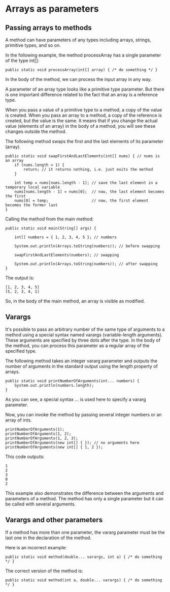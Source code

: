 # Arrays as parameters

## Passing arrays to methods
A method can have parameters of any types including arrays, strings, primitive types, and so on.

In the following example, the method processArray has a single parameter of the type int[]:
```
public static void processArray(int[] array) { /* do something */ }
```
In the body of the method, we can process the input array in any way.

A parameter of an array type looks like a primitive type parameter. But there is one important 
difference related to the fact that an array is a reference type.

When you pass a value of a primitive type to a method, a copy of the value is created. When you 
pass an array to a method, a copy of the reference is created, but the value is the same. It means 
that if you change the actual value (elements of an array) in the body of a method, you will see
these changes outside the method.

The following method swaps the first and the last elements of its parameter (array).
```
public static void swapFirstAndLastElements(int[] nums) { // nums is an array
    if (nums.length < 1) {
        return; // it returns nothing, i.e. just exits the method
    }

    int temp = nums[nums.length - 1]; // save the last element in a temporary local variable
    nums[nums.length - 1] = nums[0];  // now, the last element becomes the first
    nums[0] = temp;                   // now, the first element becomes the former last
}
```

Calling the method from the main method:
```
public static void main(String[] args) {

    int[] numbers = { 1, 2, 3, 4, 5 }; // numbers

    System.out.println(Arrays.toString(numbers)); // before swapping

    swapFirstAndLastElements(numbers); // swapping

    System.out.println(Arrays.toString(numbers)); // after swapping
}
```
The output is:
```
[1, 2, 3, 4, 5]
[5, 2, 3, 4, 1]
```
So, in the body of the main method, an array is visible as modified.

## Varargs
It's possible to pass an arbitrary number of the same type of arguments to a method using a special 
syntax named varargs (variable-length arguments). These arguments are specified by three dots after
the type. In the body of the method, you can process this parameter as a regular array of the 
specified type.

The following method takes an integer vararg parameter and outputs the number of arguments in the 
standard output using the length property of arrays.
```
public static void printNumberOfArguments(int... numbers) {
    System.out.println(numbers.length);
}
```
As you can see, a special syntax ... is used here to specify a vararg parameter.

Now, you can invoke the method by passing several integer numbers or an array of ints.
```
printNumberOfArguments(1);
printNumberOfArguments(1, 2);
printNumberOfArguments(1, 2, 3);
printNumberOfArguments(new int[] { }); // no arguments here
printNumberOfArguments(new int[] { 1, 2 });
```
This code outputs:
```
1
2
3
0
2
```
This example also demonstrates the difference between the arguments and parameters of a method. The 
method has only a single parameter but it can be called with several arguments.

## Varargs and other parameters
If a method has more than one parameter, the vararg parameter must be the last one in the declaration 
of the method.

Here is an incorrect example:
```
public static void method(double... varargs, int a) { /* do something */ }
```
The correct version of the method is:
```
public static void method(int a, double... varargs) { /* do something */ }
```
